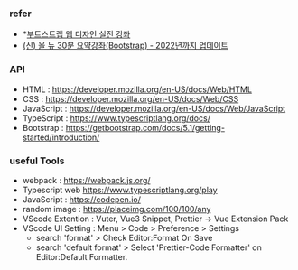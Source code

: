 ### refer
- *[부트스트랩 웹 디자인 실전 강좌](https://youtube.com/playlist?list=PLRx0vPvlEmdAZ-wT8pwVJn5GBp5a5aVGy)
- [(신) 올 뉴 30분 요약강좌(Bootstrap) - 2022년까지 업데이트](https://youtu.be/2znzBerWyWU)

### API

- HTML : https://developer.mozilla.org/en-US/docs/Web/HTML
- CSS : https://developer.mozilla.org/en-US/docs/Web/CSS
- JavaScript : https://developer.mozilla.org/en-US/docs/Web/JavaScript
- TypeScript : https://www.typescriptlang.org/docs/
- Bootstrap : https://getbootstrap.com/docs/5.1/getting-started/introduction/

### useful Tools

- webpack : https://webpack.js.org/
- Typescript web https://www.typescriptlang.org/play
- JavaScript : https://codepen.io/
- random image : https://placeimg.com/100/100/any
- VScode Extention : Vuter, Vue3 Snippet, Prettier -> Vue Extension Pack
- VScode UI Setting : Menu > Code > Preference > Settings
  - search 'format' > Check Editor:Format On Save
  - search 'default format' > Select 'Prettier-Code Formatter' on Editor:Default Formatter.
